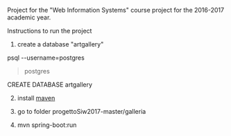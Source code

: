 Project for the "Web Information Systems" course project for the 2016-2017 academic year.

Instructions to run the project

1. create a database "artgallery"
 
psql --username=postgres

>postgres

CREATE DATABASE artgallery

2. install [maven](https://maven.apache.org/install.html)
 
3. go to folder progettoSiw2017-master/galleria

4. mvn spring-boot:run
